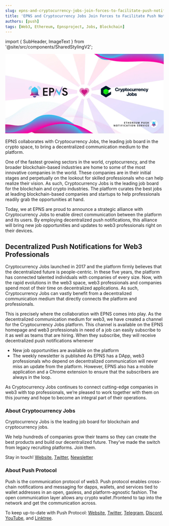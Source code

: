 ```yaml
---
slug: epns-and-cryptocurrency-jobs-join-forces-to-facilitate-push-notifications-for-users
title: 'EPNS and Cryptocurrency Jobs Join Forces to Facilitate Push Notifications for Users'
authors: [push]
tags: [Web3, Ethereum, Epnsproject, Jobs, Blockchain]
---
```

import { SubHeader, ImageText } from '@site/src/components/SharedStylingV2';

![Docusaurus Image](./cover-image.webp)

<!--truncate-->

<SubHeader>EPNS collaborates with Cryptocurrency Jobs, the leading job board in the crypto space, to bring a decentralized communication medium to the platform.</SubHeader>

One of the fastest growing sectors in the world, cryptocurrency, and the broader blockchain-based industries are home to some of the most innovative companies in the world. These companies are in their initial stages and perpetually on the lookout for skilled professionals who can help realize their vision. As such, Cryptocurrency Jobs is the leading job board for the blockchain and crypto industries. The platform curates the best jobs at leading blockchain-based companies and startups to help professionals readily grab the opportunities at hand.

Today, we at EPNS are proud to announce a strategic alliance with Cryptocurrency Jobs to enable direct communication between the platform and its users. By employing decentralized push notifications, this alliance will bring new job opportunities and updates to web3 professionals right on their devices.

## Decentralized Push Notifications for Web3 Professionals
Cryptocurrency Jobs launched in 2017 and the platform firmly believes that the decentralized future is people-centric. In these five years, the platform has connected talented individuals with companies of every size. Now, with the rapid evolutions in the web3 space, web3 professionals and companies spend most of their time on decentralized applications. As such, Cryptocurrency Jobs can vastly benefit from a decentralized communication medium that directly connects the platform and professionals.

This is precisely where the collaboration with EPNS comes into play. As the decentralized communication medium for web3, we have created a channel for the Cryptocurrency Jobs platform. This channel is available on the EPNS homepage and web3 professionals in need of a job can easily subscribe to it as well as teams that are hiring. When they subscribe, they will receive decentralized push notifications whenever

- New job opportunities are available on the platform
- The weekly newsletter is published
As EPNS has a DApp, web3 professionals who depend on decentralized communication will never miss an update from the platform. However, EPNS also has a mobile application and a Chrome extension to ensure that the subscribers are always in the loop.

As Cryptocurrency Jobs continues to connect cutting-edge companies in web3 with top professionals, we’re pleased to work together with them on this journey and hope to become an integral part of their operations.


### About Cryptocurrency Jobs
Cryptocurrency Jobs is the leading job board for blockchain and cryptocurrency jobs.

We help hundreds of companies grow their teams so they can create the best products and build our decentralized future. They’ve made the switch from legacy recruiting platforms. Join them.

Stay in touch! [Website](https://cryptocurrencyjobs.co/), [Twitter](https://twitter.com/jobsincrypto), [Newsletter](https://cryptocurrencyjobs.co/newsletter)

### About Push Protocol

Push is the communication protocol of web3. Push protocol enables cross-chain notifications and messaging for dapps, wallets, and services tied to wallet addresses in an open, gasless, and platform-agnostic fashion. The open communication layer allows any crypto wallet /frontend to tap into the network and get the communication across.

To keep up-to-date with Push Protocol: [Website](https://push.org/), [Twitter](https://twitter.com/pushprotocol), [Telegram](https://t.me/epnsproject), [Discord](https://discord.gg/pushprotocol), [YouTube](https://www.youtube.com/c/EthereumPushNotificationService), and [Linktree](https://linktr.ee/pushprotocol).


